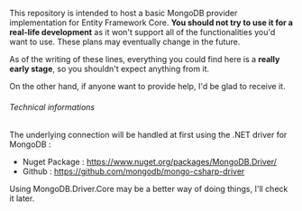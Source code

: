
This repository is intended to host a basic MongoDB provider implementation for Entity Framework Core. **You should not try to use it for a real-life development** as it won't support all of the functionalities you'd want to use. These plans may eventually change in the future.

As of the writing of these lines, everything you could find here is a **really early stage**, so you shouldn't expect anything from it. 

On the other hand, if anyone want to provide help, I'd be glad to receive it. 

###### Technical informations

The underlying connection will be handled at first using the .NET driver for MongoDB :

* Nuget Package : https://www.nuget.org/packages/MongoDB.Driver/
* Github : https://github.com/mongodb/mongo-csharp-driver

Using MongoDB.Driver.Core may be a better way of doing things, I'll check it later.

